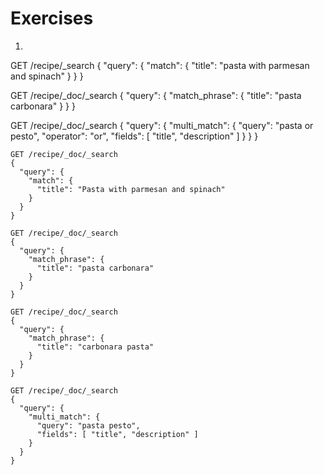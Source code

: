 # Exercises

1.

GET /recipe/_search
{
  "query": {
    "match": {
      "title": "pasta with parmesan and spinach"
    }
  }
}

GET /recipe/_doc/_search
{
  "query": {
    "match_phrase": {
      "title": "pasta carbonara"
    }
  }
}

GET /recipe/_doc/_search
{
  "query": {
    "multi_match": {
      "query": "pasta or pesto",
      "operator": "or",
      "fields": [ "title", "description" ]
    }
  }
}

























```
GET /recipe/_doc/_search
{
  "query": {
    "match": {
      "title": "Pasta with parmesan and spinach"
    }
  }
}
```

```
GET /recipe/_doc/_search
{
  "query": {
    "match_phrase": {
      "title": "pasta carbonara"
    }
  }
}
```

```
GET /recipe/_doc/_search
{
  "query": {
    "match_phrase": {
      "title": "carbonara pasta"
    }
  }
}
```

```
GET /recipe/_doc/_search
{
  "query": {
    "multi_match": {
      "query": "pasta pesto",
      "fields": [ "title", "description" ]
    }
  }
}
```
